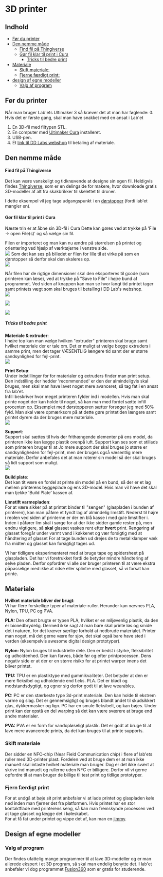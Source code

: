 # 3D printer
## Indhold 
- [Før du printer](#før-du-printer)
- [Den nemme måde](#den-nemme-m%C3%A5de)
  - [Find fil på Thingiverse](#find-fil-p%C3%A5-thingiverse)
  - [Gør fil klar til print i Cura](#g%C3%B8r-fil-klar-til-print-i-cura)
    - [Tricks til bedre print](#tricks-til-bedre-print)
- [Materiale](#materiale)
  - [Skift materiale:](#skift-materiale)
  - [Fjerne færdigt print:](#fjerne-f%C3%A6rdigt-print)
- [design af egne modeller](#design-af-egne-modeller)
  - [Valg af program](#Valg-af-program)

## Før du printer
Når man bruger Lab'ets Ultimaker 3 så kræver det at man har føglende:
 0. Hvis det er første gang, skal man have snakket med en ansat i Lab'et
 1. En 3D-fil med filtypen STL.
 2. En computer med [Ultimaker Cura](https://ultimaker.com/en/products/ultimaker-cura-software) installeret.
 3. USB-pen.
 4. Et [link til DD Labs webshop](http://auws.au.dk/forms/frm1Arrangement.aspx?value=636461676799220799&id=17148) til betaling af materiale.

## Den nemme måde

#### Find fil på Thingiverse
Det kan være vanskeligt og tidkrævende at designe sin egen fil. Heldigvis findes [Thingiverse](https://www.thingiverse.com/), som er en delingside for makere, hvor downloade gratis 3D-modeller af alt fra skakbrikker til skelettet til droner.

I dette eksempel vil jeg tage udgangspunkt i en [dørstopper](https://www.thingiverse.com/thing:2642527) (fordi lab'et mangler en).

#### Gør fil klar til print i Cura
Næste trin er at åbne sin 3D-fil i Cura Dette kan gøres ved at trykke på 'File -> open File(s)' og så vælge sin fil.

Filen er importeret og man kan nu ændre på størrelsen på printet og orientering ved hjælp af værktøjerne i venstre side.  
![](https://github.com/DDlabAU/3DPrinter/blob/master/Billeder/01.png)
Som det kan ses på billedet er filen for lille til at virke på som en dørstopper så derfor skal den skaleres op.  
![](https://github.com/DDlabAU/3DPrinter/blob/master/Billeder/02.png)

Når filen har de rigtige dimensioner skal den eksporteres til gcode (som printeren kan læse), ved at trykke på "Save to File" i højre bund af programmet. Ved siden af knappen kan man se hvor langt tid printet tager samt printets vægt som skal bruges til betalling i DD Lab's webshop.  
![](https://github.com/DDlabAU/3DPrinter/blob/master/Billeder/03.png)


![](https://github.com/DDlabAU/3DPrinter/blob/master/Billeder/07.jpg)

![](https://github.com/DDlabAU/3DPrinter/blob/master/Billeder/08.jpg)

##### Tricks til bedre print
**Materiale & extruder**:  
I højre top kan man vælge hvilken "extruder" printeren skal bruge samt hvilket materiale der er tale om. Det er muligt at vælge begge extruders i samme print, men det tager VÆSENTLIG længere tid samt der er større sandsynlighed for fejl-print.  
![](https://github.com/DDlabAU/3DPrinter/blob/master/Billeder/04.png)

**Print Setup**:  
Under indstillinger for for materialer og extruders finder man print setup. Den indstilling der hedder 'recommended' er den der almindeligvis skal bruges, men skal man have lavet noget mere avanceret, så tag fat i en ansat fra lab'et.  
Infill beskriver hvor meget printeren fylder ind i modellen. Hvis man skal printe noget der kan holde til noget, så kan man med fordel sætte infill procenten op. Eksemplet med dørstopperen sætter forsøger jeg med 50% fyld. Man skal være opmærksom på at dette gøre printetiden længere samt printet dyrere da der bruges mere materiale.  
![](https://github.com/DDlabAU/3DPrinter/blob/master/Billeder/05.png)

**Support**:  
Support skal sættes til hvis der frithængende elementer på ens model, da printeren ikke kan lægge plastik ovenpå luft. Support kan ses som et stillads som printeren bruger til at
Jo mere support der skal bruges jo større er sandsynligheden for fejl-print, men der bruges også væsentlig mere materiale. Derfor anbefales det at man roterer sin model så der skal bruges så lidt support som muligt.  
![](https://github.com/DDlabAU/3DPrinter/blob/master/Billeder/06.png)

**Build plate**:  
Det kan tit være en fordel at printe sin model på en bund, så der er et lag mellem printerens byggeplade og ens 3D-model. Hvis man vil have det skal man tjekke 'Build Plate' kassen af.

**Limstift varmepladen**:  
For at være sikker på at printet binder til "sengen" (glaspladen i bunden af printeren), kan man påføre et tyndt lag af almindelig limstift. Nederst til højre i reolen ved siden af printerne er der en blå kasse i med gule limstifter i.  
Inden i påfører lim skal i sørge for at der ikke sidder gamle rester på, men endnu vigtigere, så **skal** glasset vaskes rent efter **hvert** print.
Rengøring af glasset foregår under varmt vand i køkkenet og vær forsigtig med at håndtering af glasset
For at tage bunden ud drejes de to metal klamper væk fra midten og glasset kan forsigtigt tages ud.

Vi har tidligere eksperimenteret med at bruge tape og spidersheet på glaspladen. Det har vi foretrukket fordi de betyder mindre håndtering af selve pladen. Derfor opfordrer vi alle der bruger printeren til at være ekstra påpasselige med ikke at ridse eller splintre med glasset, så vi forsat kan printe.

## Materiale
**Hvilket materiale bliver der brugt**:  
Vi har flere forskellige typer af materiale-ruller. Herunder kan nævnes PLA, Nylon, TPU, PC og PVA. 

**PLA:**
Den oftest brugte er typen PLA, hvilket er en miljøvenlig plastik, da den er bionedbrydelig. Dermed ikke sagt at man bare skal printe løs og smide det i naturen, for det kræver særlige forhold at nedbrude materialet. Printer man noget, må det gerne være for sjov, det skal også bare have sted i verden (eksempelvis awesome digital design prototyper).

**Nylon:**
Nylon bruges til industrielle dele. Den er bedst i styrke, fleksibilitet og udholdenhed. Den kan farves, både før og efter printprocessen. Dens negativ side er at der er en større risiko for at printet warper imens det bliver printet.

**TPU:**
TPU er en plastiktype med gummikvaliteter. Det betyder at den er mere fleksibel og udholdende end f.eks. PLA. Det er blødt og modstandsdygtigt, og egner sig derfor godt til at lave wearables. 

**PC:**
PC er den stærkeste type 3d-print materiale. Den kan holde til ekstrem varme og slag. Det er gennemsigtigt og bruges blandt andet til skudsikkert glas, dykkermasker og lign. PC har en smule fleksibelt, og kan bøjes.
Under print kan der opstå en del warping så det kan være sværere at bruge end andre materialer.

**PVA:**
PVA er en form for vandopløseligt plastik. Det er godt at bruge til at lave mere avancerede prints, da det kan bruges til at printe supports. 

### Skift materiale
Der sidder en NFC-chip (Near Field Communication chip) i flere af lab'ets ruller med 3D-printer plast. Fordelen ved at bruge dem er at man ikke manuelt skal intaste hvilket materiale man bruger. Dog er det ikke svært at skrive ind manuelt og rullerne uden NFC er billigere. Derfor vil vi gerne opfordre til at man bruger de billige til test print og tidlige prototyper.  

### Fjern færdigt print
For at undgå at bøje sit print anbefaler vi at lade printet og glaspladen køle ned inden man fjerner det fra platformen. Hvis printet har en stor kontaktflade med printerens seng, så kan man fremskynde processen ved at tage glasset og lægge det i køleskabet.   
For at få fat under printet og vippe det af, kan man en [jimmy](https://www.ifixit.com/Store/Tools/Jimmy/IF145-259-1).

## Design af egne modeller

### Valg af program
Der findes ufattelig mange programmer til at lave 3D-modeller og er man allerede ekspert i et 3D program, så skal man endelig benytte det. I lab'et anbefaler vi dog programmet [Fusion360](https://www.autodesk.com/products/fusion-360/students-teachers-educators) som er gratis for studerende.
